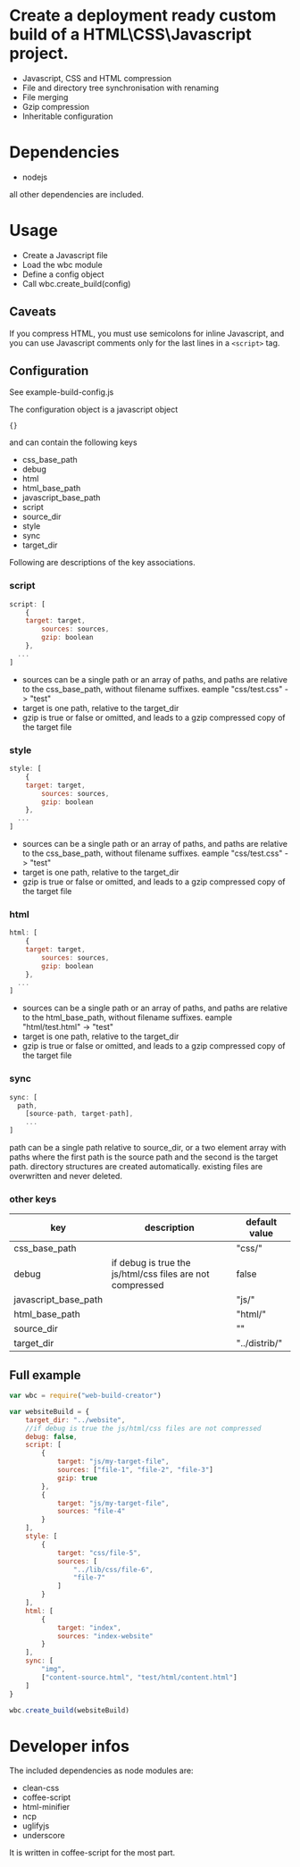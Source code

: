 # Create a deployment ready custom build of a HTML\CSS\Javascript project.

- Javascript, CSS and HTML compression
- File and directory tree synchronisation with renaming
- File merging
- Gzip compression
- Inheritable configuration

# Dependencies
- nodejs

all other dependencies are included.

# Usage
* Create a Javascript file
* Load the wbc module
* Define a config object
* Call wbc.create_build(config)

## Caveats
If you compress HTML, you must use semicolons for inline Javascript, and you can use Javascript comments only for the last lines in a ``<script>`` tag.

## Configuration
See example-build-config.js

The configuration object is a javascript object

``{}``

and can contain the following keys

- css_base_path
- debug
- html
- html_base_path
- javascript_base_path
- script
- source_dir
- style
- sync
- target_dir

Following are descriptions of the key associations.

### script
```javascript
script: [
	{
    target: target,
		sources: sources,
		gzip: boolean
	},
  ...
]
```

- sources can be a single path or an array of paths, and paths are relative to the css_base_path, without filename suffixes. eample "css/test.css" -> "test"
- target is one path, relative to the target_dir
- gzip is true or false or omitted, and leads to a gzip compressed copy of the target file

### style
```javascript
style: [
	{
    target: target,
		sources: sources,
		gzip: boolean
	},
  ...
]
```

- sources can be a single path or an array of paths, and paths are relative to the css_base_path, without filename suffixes. eample "css/test.css" -> "test"
- target is one path, relative to the target_dir
- gzip is true or false or omitted, and leads to a gzip compressed copy of the target file

### html
```javascript
html: [
	{
    target: target,
		sources: sources,
		gzip: boolean
	},
  ...
]
```

- sources can be a single path or an array of paths, and paths are relative to the html_base_path, without filename suffixes. eample "html/test.html" -> "test"
- target is one path, relative to the target_dir
- gzip is true or false or omitted, and leads to a gzip compressed copy of the target file

### sync
```javascript
sync: [
  path,
	[source-path, target-path],
	...
]
```

path can be a single path relative to source_dir, or a two element array with paths where the first path is the source path and the second is the target path.
directory structures are created automatically. existing files are overwritten and never deleted.

### other keys
|key|description|default value|
----|----|----
|css_base_path||"css/"|
|debug|if debug is true the js/html/css files are not compressed|false|
|javascript_base_path||"js/"|
|html_base_path||"html/"|
|source_dir||""|
|target_dir||"../distrib/"|

## Full example
```javascript
var wbc = require("web-build-creator")

var websiteBuild = {
	target_dir: "../website",
	//if debug is true the js/html/css files are not compressed
	debug: false,
	script: [
		{
			target: "js/my-target-file",
			sources: ["file-1", "file-2", "file-3"]
			gzip: true
		},
		{
			target: "js/my-target-file",
			sources: "file-4"
		}
	],
	style: [
		{
			target: "css/file-5",
			sources: [
				"../lib/css/file-6",
				"file-7"
			]
		}
	],
	html: [
		{
			target: "index",
			sources: "index-website"
		}
	],
	sync: [
		"img",
		["content-source.html", "test/html/content.html"]
	]
}

wbc.create_build(websiteBuild)
```

# Developer infos
The included dependencies as node modules are:

- clean-css
- coffee-script
- html-minifier
- ncp
- uglifyjs
- underscore

It is written in coffee-script for the most part.